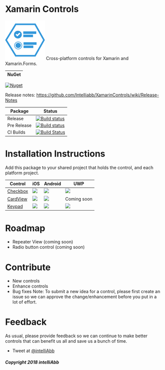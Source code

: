 # Xamarin Controls

<img src="media/XamarinControlsLogo.png" width="128" height="128"/>
Cross-platform controls for Xamarin and Xamarin.Forms.

NuGet |
---|
[![Nuget](https://img.shields.io/nuget/v/IntelliAbb.Xamarin.Controls)](https://www.nuget.org/packages/IntelliAbb.Xamarin.Controls/)

Release notes: https://github.com/Intelliabb/XamarinControls/wiki/Release-Notes

Package | Status
---|---
Release|[![Build status](https://intelliabb.visualstudio.com/XamarinControls/_apis/build/status/XamarinControls)](https://intelliabb.visualstudio.com/XamarinControls/_build/latest?definitionId=8)
Pre Release|[![Build status](https://intelliabb.visualstudio.com/XamarinControls/_apis/build/status/XamarinControls%20Pre-release)](https://intelliabb.visualstudio.com/XamarinControls/_build/latest?definitionId=7)
CI Builds|[![Build Status](https://intelliabb.visualstudio.com/XamarinControls/_apis/build/status/XamarinControls%20Dev)](https://intelliabb.visualstudio.com/XamarinControls/_build/latest?definitionId=6)

# Installation Instructions
Add this package to your shared project that holds the control, and each platform project.

Control | iOS | Android | UWP
---|---|---|---
[Checkbox](https://github.com/Intelliabb/XamarinControls/wiki/Checkbox) | <img src="https://github.com/Intelliabb/XamarinControls/blob/master/media/ios_checkbox_native.gif"> |<img src="https://github.com/Intelliabb/XamarinControls/blob/master/media/droid_checkbox_native.gif">|<img src="https://github.com/Intelliabb/XamarinControls/blob/master/media/uwp_checked.png">
[CardView](https://github.com/Intelliabb/XamarinControls/wiki/CardView) | <img src="https://github.com/Intelliabb/XamarinControls/blob/master/media/card_ios.png" width="500"> |<img src="https://github.com/Intelliabb/XamarinControls/blob/master/media/card_android.png" width="500">| Coming soon
[Keypad](https://github.com/Intelliabb/XamarinControls/wiki/Keypad)|<img src="https://github.com/Intelliabb/XamarinControls/blob/master/media/Keypad/KeypadiOS8.png" width="500"> |<img src="https://github.com/Intelliabb/XamarinControls/blob/master/media/Keypad/KeypadAndroid1.png" width="500"> | <img src="https://github.com/Intelliabb/XamarinControls/blob/master/media/Keypad/KeypadUWP1.png" width="500"> 


# Roadmap
* Repeater View (coming soon)
* Radio button control (coming soon)

# Contribute
* New controls
* Enhance controls
* Bug fixes
Note: To submit a new idea for a control, please first create an issue so we can approve the change/enhancement before you put in a lot of effort.

# Feedback
As usual, please provide feedback so we can continue to make better controls that can benefit us all and save us a bunch of time.
* Tweet at [@intelliAbb](www.twitter.com/intelliabb)


##### Copyright 2018 intelliAbb
